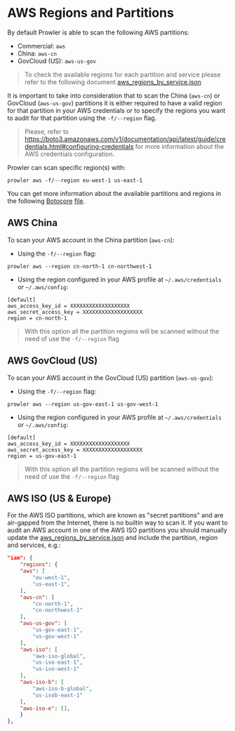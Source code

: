 # AWS Regions and Partitions

By default Prowler is able to scan the following AWS partitions:

- Commercial: `aws`
- China: `aws-cn`
- GovCloud (US): `aws-us-gov`

> To check the available regions for each partition and service please refer to the following document [aws_regions_by_service.json](https://github.com/prowler-cloud/prowler/blob/master/prowler/providers/aws/aws_regions_by_service.json)

It is important to take into consideration that to scan the China (`aws-cn`) or GovCloud (`aws-us-gov`) partitions it is either required to have a valid region for that partition in your AWS credentials or to specify the regions you want to audit for that partition using the `-f/--region` flag.
> Please, refer to https://boto3.amazonaws.com/v1/documentation/api/latest/guide/credentials.html#configuring-credentials for more information about the AWS credentials configuration.

Prowler can scan specific region(s) with:
```console
prowler aws -f/--region eu-west-1 us-east-1
```

You can get more information about the available partitions and regions in the following [Botocore](https://github.com/boto/botocore) [file](https://github.com/boto/botocore/blob/22a19ea7c4c2c4dd7df4ab8c32733cba0c7597a4/botocore/data/partitions.json).


## AWS China

To scan your AWS account in the China partition (`aws-cn`):

- Using the `-f/--region` flag:
```
prowler aws --region cn-north-1 cn-northwest-1
```
- Using the region configured in your AWS profile at `~/.aws/credentials` or `~/.aws/config`:
```
[default]
aws_access_key_id = XXXXXXXXXXXXXXXXXXX
aws_secret_access_key = XXXXXXXXXXXXXXXXXXX
region = cn-north-1
```
> With this option all the partition regions will be scanned without the need of use the `-f/--region` flag


## AWS GovCloud (US)

To scan your AWS account in the GovCloud (US) partition (`aws-us-gov`):

- Using the `-f/--region` flag:
```
prowler aws --region us-gov-east-1 us-gov-west-1
```
- Using the region configured in your AWS profile at `~/.aws/credentials` or `~/.aws/config`:
```
[default]
aws_access_key_id = XXXXXXXXXXXXXXXXXXX
aws_secret_access_key = XXXXXXXXXXXXXXXXXXX
region = us-gov-east-1
```
> With this option all the partition regions will be scanned without the need of use the `-f/--region` flag


## AWS ISO (US & Europe)

For the AWS ISO partitions, which are known as "secret partitions" and are air-gapped from the Internet, there is no builtin way to scan it. If you want to audit an AWS account in one of the AWS ISO partitions you should manually update the [aws_regions_by_service.json](https://github.com/prowler-cloud/prowler/blob/master/prowler/providers/aws/aws_regions_by_service.json) and include the partition, region and services, e.g.:
```json
"iam": {
    "regions": {
    "aws": [
        "eu-west-1",
        "us-east-1",
    ],
    "aws-cn": [
        "cn-north-1",
        "cn-northwest-1"
    ],
    "aws-us-gov": [
        "us-gov-east-1",
        "us-gov-west-1"
    ],
    "aws-iso": [
        "aws-iso-global",
        "us-iso-east-1",
        "us-iso-west-1"
    ],
    "aws-iso-b": [
        "aws-iso-b-global",
        "us-isob-east-1"
    ],
    "aws-iso-e": [],
    }
},
```
